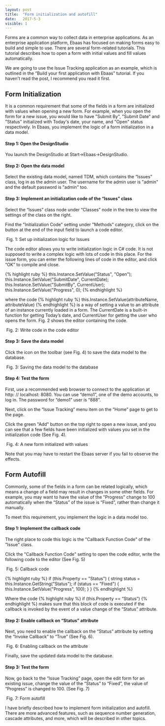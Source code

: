 ```yaml
---
layout: post
title:  "Form initialization and autofill"
date:   2017-5-3
visible: 1
---
```


<p class="intro"><span class="dropcap">F</span>orms are a common way to collect data in enterprise applications. As an enterprise application platform, Ebaas has focused on making forms easy to build and simple to use. There are several form-related tutorials. This tutorial describes how to open a form with initial values and fill values automatically. 
</p>

We are going to use the Issue Tracking application as an example, which is outlined in the “Build your first application with Ebaas” tutorial. If you haven't read the post, I recommend you read it first.

## Form Initialization

It is a common requirement that some of the fields in a form are initialized with values when opening a new form. For example, when you open the form for a new issue, you would like to have "Submit By", "Submit Date" and "Status" initialized with Today's date, your name, and "Open" status respectively. In Ebaas, you implement the logic of a form initialization in a data model.

#### Step 1: Open the DesignStudio

You launch the DesignStudio at Start->Ebaas->DesignStudio.

#### Step 2: Open the data model

Select the existing data model, named TDM, which contains the “Issues” class, log in as the admin user. The username for the admin user is "admin" and the default password is "admin" too. 

#### Step 3: Implement an initialization code of the “Issues” class

Select the “Issues” class node under “Classes” node in the tree to view the settings of the class on the right.

Find the "Initialization Code" setting under "Methods" category, click on the button at the end of the input field to launch a code editor.

<img src="{{'/assets/img/2017-05-03-Fig1.png' | prepend: site.baseurl }}" alt="">
Fig. 1: Set up initialization logic for Issues

The code editor allows you to write initialization logic in C# code. It is not supposed to write a complex logic with lots of code in this place. For the issue form, you can enter the following lines of code in the editor, and click “OK” to compile and close.

{% highlight ruby %}
this.Instance.SetValue("Status", "Open");
this.Instance.SetValue("SubmitDate", CurrentDate); 
this.Instance.SetValue("SubmitBy", CurrentUser); 
this.Instance.SetValue("Progress", 0);
{% endhighlight %}

where the code
{% highlight ruby %}
this.Instance.SetValue(attributeName, attributeValue)
{% endhighlight %}
is a way of setting a value to an attribute of an instance currently loaded in a form.
The CurrentDate is a built-in function for getting Today’s date, and CurrentUser for getting the user who opens the form. Fig. 2 shows the editor containing the code.

<img src="{{'/assets/img/2017-05-03-Fig2.png' | prepend: site.baseurl }}" alt="">
Fig. 2: Write code in the code editor

#### Step 3: Save the data model

Click the icon on the toolbar (see Fig. 4) to save the data model to the database.

<img src="{{'/assets/img/2017-05-03-Fig3.png' | prepend: site.baseurl }}" alt="">
Fig. 3: Saving the data model to the database

#### Step 4: Test the form

First, use a recommended web browser to connect to the application at http: // localhost: 8080.  You can use “demo1”, one of the demo accounts, to log in. The password for “demo1” user is “888”.

Next, click on the “Issue Tracking” menu item on the “Home” page to get to the page.

Click the green "Add" button on the top right to open a new issue, and you can see that a few fields have been initialized with values you set in the initialization code (See Fig. 4).

<img src="{{'/assets/img/2017-05-03-Fig4.png' | prepend: site.baseurl }}" alt="">
Fig. 4: A new form initialized with values

Note that you may have to restart the Ebaas server if you fail to observe the effects.

## Form Autofill

Commonly, some of the fields in a form can be related logically, which means a change of a field may result in changes in some other fields. For example, you may want to have the value of the "Progress" change to 100 automatically when the “Status” of the issue is “Fixed”, rather than change it manually. 

To meet this requirement, you implement the logic in a data model too.

#### Step 1: Implement the callback code
 
The right place to code this logic is the "Callback Function Code" of the "Issue" class.

Click the "Callback Function Code" setting to open the code editor, write the following code to the editor (See Fig. 5)

<img src="{{'/assets/img/2017-05-03-Fig5.png' | prepend: site.baseurl }}" alt="">
Fig. 5: Callback code

{% highlight ruby %}
if (this.Property == "Status")
{
 string status = this.Instance.GetString("Status");
  if (status == "Fixed")
  {
      this.Instance.SetValue("Progress", 100);
  }
}
{% endhighlight %}

Where the code 
{% highlight ruby %}
if (this.Property == “Status”) 
{% endhighlight %}
makes sure that this block of code is executed if the callback is invoked by the event of a value change of the “Status” attribute.

#### Step 2: Enable callback on “Status” attribute

Next, you need to enable the callback on the “Status” attribute by setting the “Invoke Callback” to “True” (See Fig. 6).

<img src="{{'/assets/img/2017-05-03-Fig6.png' | prepend: site.baseurl }}" alt="">
Fig. 6: Enabling callback on the attribute

Finally, save the updated data model to the database.

#### Step 3: Test the form

Now, go back to the “Issue Tracking” page, open the edit form for an existing issue, change the value of the “Status” to “Fixed”, the value of “Progress” is changed to 100. (See Fig. 7)

<img src="{{'/assets/img/2017-05-03-Fig7.png' | prepend: site.baseurl }}" alt="">
Fig. 7: Form autofill

I have briefly described how to implement form initialization and autofill. There are more advanced features, such as sequence number generation, cascade attributes, and more, which will be described in other topics.
